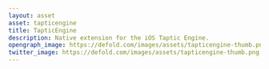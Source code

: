```yaml
---
layout: asset
asset: tapticengine
title: TapticEngine
description: Native extension for the iOS Taptic Engine.
opengraph_image: https://defold.com/images/assets/tapticengine-thumb.png
twitter_image: https://defold.com/images/assets/tapticengine-thumb.png
---
```

